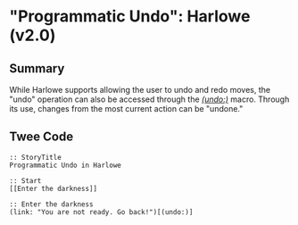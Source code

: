 # "Programmatic Undo": Harlowe (v2.0)

## Summary

While Harlowe supports allowing the user to undo and redo moves, the "undo" operation can also be accessed through the [*(undo:)*](https://twine2.neocities.org/#macro_undo) macro. Through its use, changes from the most current action can be "undone."

## Twee Code

```
:: StoryTitle
Programmatic Undo in Harlowe

:: Start
[[Enter the darkness]]

:: Enter the darkness
(link: "You are not ready. Go back!")[(undo:)]
```
